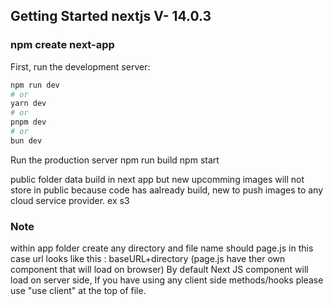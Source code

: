 ## Getting Started nextjs V- 14.0.3
### npm create next-app

First, run the development server:

```bash
npm run dev
# or
yarn dev
# or
pnpm dev
# or
bun dev
```

Run the production server
npm run build
npm start

public folder data build in next app but new upcomming images will not store in public because code has aalready build, new to push images to any cloud service provider. ex s3

### Note

within app folder create any directory and file name should page.js in this case url looks like this : baseURL+directory (page.js have ther own component that will load on browser)
By default Next JS component will load on server side, If you have using any client side methods/hooks please use "use client" at the top of file.
